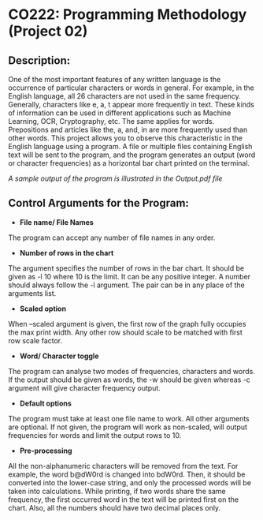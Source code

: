 # CO222: Programming Methodology (Project 02)

## Description: 
One of the most important features of any written language is the occurrence of particular characters or words in general. For example, in the English language, all 26 characters are not used in the same frequency. Generally, characters like e, a, t appear more frequently in text. These kinds of information can be used in different applications such as Machine Learning, OCR, Cryptography, etc. The same applies for words. Prepositions and articles like the, a, and, in are more frequently used than other words.
This project allows you to observe this characteristic in the English language using a program. A file or multiple files containing English text will be sent to the program, and the program generates an output (word or character frequencies) as a horizontal bar chart printed on the terminal. 

*A sample output of the program is illustrated in the Output.pdf file*

## Control Arguments for the Program:

- **File name/ File Names** 

The program can accept any number of file names in any order.

- **Number of rows in the chart**

The argument specifies the number of rows in the bar chart. It should be given as -l 10 where 10 is the limit. It can be any positive integer. A number should always follow the -l argument. The pair can be in any place of the arguments list.

- **Scaled option**

When –scaled argument is given, the first row of the graph fully occupies the max print width. Any other row should scale to be matched with first row scale factor.

- **Word/ Character toggle**

The program can analyse two modes of frequencies, characters and words. If the output should be given as words, the -w should be given whereas -c argument will give character frequency output.

- **Default options**

The program must take at least one file name to work. All other arguments are optional. If not given, the program will work as non-scaled, will output frequencies for words and limit the output rows to 10.

- **Pre-processing**

All the non-alphanumeric characters will be removed from the text. For example, the word b@dW0rd is changed into bdW0rd. Then, it should be converted into the lower-case string, and only the processed words will be taken into calculations. While printing, if two words share the same frequency, the first occurred word in the text will be printed first on the chart. Also, all the numbers should have two decimal places only.



